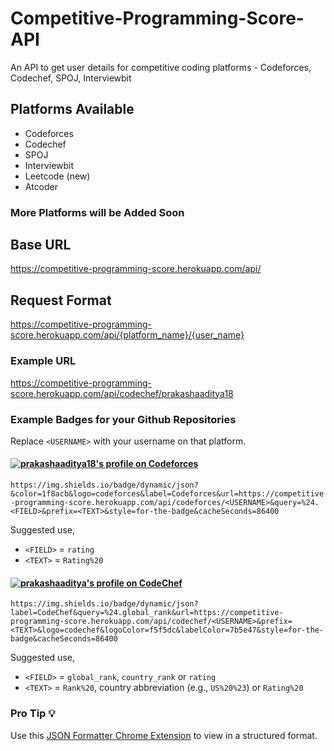 # Competitive-Programming-Score-API
An API to get user details for competitive coding platforms - Codeforces, Codechef, SPOJ, Interviewbit

## Platforms Available 
* Codeforces
* Codechef
* SPOJ
* Interviewbit
* Leetcode (new)
* Atcoder
### More Platforms will be Added Soon

## Base URL
https://competitive-programming-score.herokuapp.com/api/

## Request Format
https://competitive-programming-score.herokuapp.com/api/{platform_name}/{user_name}

### Example URL
https://competitive-programming-score.herokuapp.com/api/codechef/prakashaaditya18

### Example Badges for your Github Repositories

Replace `<USERNAME>` with your username on that platform.

#### <a href="https://codeforces.com/profile/prakashaaditya18"><img src="https://img.shields.io/badge/dynamic/json?&color=1f8acb&logo=codeforces&label=Codeforces&url=https://competitive-programming-score.herokuapp.com/api/codeforces/prakashaaditya18&query=%24.rating&prefix=Rating%20&style=for-the-badge&cacheSeconds=259200" alt="prakashaaditya18's profile on Codeforces" title="prakashaaditya18's profile on Codeforces"></a>

`https://img.shields.io/badge/dynamic/json?&color=1f8acb&logo=codeforces&label=Codeforces&url=https://competitive-programming-score.herokuapp.com/api/codeforces/<USERNAME>&query=%24.<FIELD>&prefix=<TEXT>&style=for-the-badge&cacheSeconds=86400`

Suggested use,
* `<FIELD>` = `rating`
* `<TEXT>` = `Rating%20`

#### <a href="https://www.codechef.com/users/prakashaaditya"><img src="https://img.shields.io/badge/dynamic/json?label=CodeChef&query=%24.country_rank&url=https://competitive-programming-score.herokuapp.com/api/codechef/prakashaaditya&prefix=US%20%23&logo=codechef&logoColor=f5f5dc&labelColor=7b5e47&style=for-the-badge&cacheSeconds=259200" alt="prakashaaditya's profile on CodeChef" title="prakashaaditya's profile on CodeChef"></a>

`https://img.shields.io/badge/dynamic/json?label=CodeChef&query=%24.global_rank&url=https://competitive-programming-score.herokuapp.com/api/codechef/<USERNAME>&prefix=<TEXT>&logo=codechef&logoColor=f5f5dc&labelColor=7b5e47&style=for-the-badge&cacheSeconds=86400`

Suggested use,
* `<FIELD>` = `global_rank`, `country_rank` or `rating`
* `<TEXT>` = `Rank%20`, country abbreviation (e.g., `US%20%23`) or `Rating%20`

### Pro Tip 💡
Use this [JSON Formatter Chrome Extension](https://chrome.google.com/webstore/detail/json-formatter/bcjindcccaagfpapjjmafapmmgkkhgoa?hl=en) to view in a structured format.


